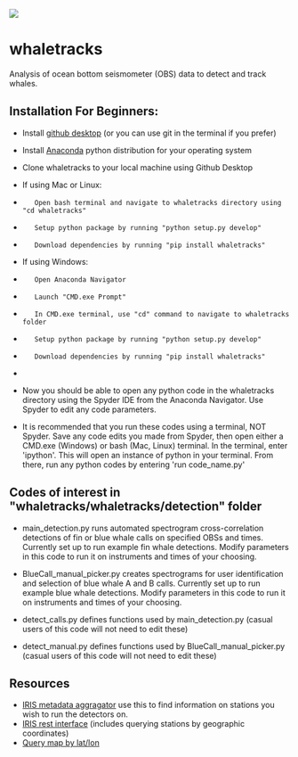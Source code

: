 ![](https://travis-ci.com/uwescience/whaletracks.svg?branch=master)

# whaletracks
Analysis of ocean bottom seismometer (OBS) data to detect and track whales.

## Installation For Beginners:
- Install [github desktop](https://desktop.github.com/) (or you can use git in the terminal if you prefer)
- Install [Anaconda](https://www.anaconda.com/products/individual) python distribution for your operating system
- Clone whaletracks to your local machine using Github Desktop 

- If using Mac or Linux:
-        Open bash terminal and navigate to whaletracks directory using "cd whaletracks"
-        Setup python package by running "python setup.py develop"
-        Download dependencies by running "pip install whaletracks"

- If using Windows:
-        Open Anaconda Navigator
-        Launch "CMD.exe Prompt"
-        In CMD.exe terminal, use "cd" command to navigate to whaletracks folder
-        Setup python package by running "python setup.py develop"
-        Download dependencies by running "pip install whaletracks"
-
- Now you should be able to open any python code in the whaletracks directory using the Spyder IDE from the Anaconda Navigator. Use Spyder to edit any code parameters. 
- It is recommended that you run these codes using a terminal, NOT Spyder. Save any code edits you made from Spyder, then open either a CMD.exe (Windows) or bash (Mac, Linux) terminal. In the terminal, enter 'ipython'. This will open an instance of python in your terminal. From there, run any python codes by entering 'run code_name.py'

## Codes of interest in "whaletracks/whaletracks/detection" folder
- main_detection.py runs automated spectrogram cross-correlation detections of fin or blue whale calls on specified OBSs and times. Currently set up to run example fin whale detections. Modify parameters in this code to run it on instruments and times of your choosing.
- BlueCall_manual_picker.py creates spectrograms for user identification and selection of blue whale A and B calls. Currently set up to run example blue whale detections. Modify parameters in this code to run it on instruments and times of your choosing.

- detect_calls.py defines functions used by main_detection.py (casual users of this code will not need to edit these)
- detect_manual.py defines functions used by BlueCall_manual_picker.py (casual users of this code will not need to edit these)

## Resources
- [IRIS metadata aggragator](http://ds.iris.edu/mda/7D/FC03D/?starttime=2014-09-07T00:00:00&endtime=2015-10-02T23:59:59) use this to find information on stations you wish to run the detectors on. 
- [IRIS rest interface](https://service.iris.edu/irisws/fedcatalog/1/) (includes querying stations by geographic coordinates)
- [Query map by lat/lon](http://ds.iris.edu/gmap/#maxlat=50&maxlon=-124&minlat=38&minlon=-132&network=*&drawingmode=box&planet=earth)



